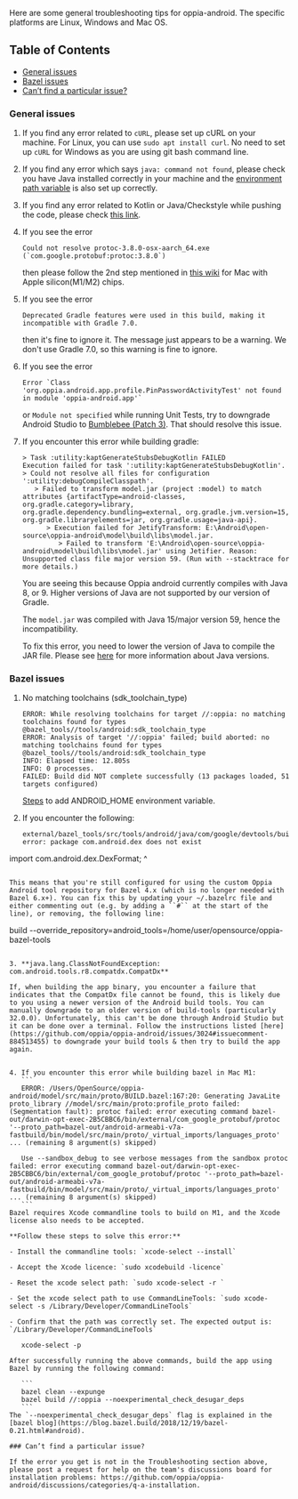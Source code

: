Here are some general troubleshooting tips for oppia-android. The specific platforms are Linux, Windows and Mac OS.

## Table of Contents

- [General issues](#general-issues)
- [Bazel issues](#bazel-issues)
- [Can’t find a particular issue?](#cant-find-a-particular-issue)

### General issues

1. If you find any error related to `cURL`, please set up cURL on your machine. For Linux, you can use `sudo apt install curl`. No need to set up `cURL` for Windows as you are using git bash command line.<br>


2. If you find any error which says `java: command not found`, please check you have Java installed correctly in your machine and the [environment path variable](https://www.java.com/en/download/help/path.html) is also set up correctly.


3. If you find any error related to Kotlin or Java/Checkstyle while pushing the code, please check [this link](https://github.com/oppia/oppia-android/wiki/Frequent-Errors-and-Solutions#push-failed).


4. If you see the error

   ```
   Could not resolve protoc-3.8.0-osx-aarch_64.exe (`com.google.protobuf:protoc:3.8.0`)
   ```

   then please follow the 2nd step mentioned in [this wiki](https://github.com/oppia/oppia-android/wiki/Installing-Oppia-Android#install-oppia-android) for Mac with Apple silicon(M1/M2) chips.


5. If you see the error

   ```
   Deprecated Gradle features were used in this build, making it incompatible with Gradle 7.0.
   ```

   then it's fine to ignore it. The message just appears to be a warning. We don't use Gradle 7.0, so this warning is fine to ignore.

6. If you see the error

   ```
   Error `Class 'org.oppia.android.app.profile.PinPasswordActivityTest' not found in module 'oppia-android.app'`
   ```

   or `Module not specified` while running Unit Tests, try to downgrade Android Studio to [Bumblebee (Patch 3)](https://developer.android.com/studio/archive). That should resolve this issue.


7. If you encounter this error while building gradle:

   ```
   > Task :utility:kaptGenerateStubsDebugKotlin FAILED
   Execution failed for task ':utility:kaptGenerateStubsDebugKotlin'.
   > Could not resolve all files for configuration ':utility:debugCompileClasspath'.
      > Failed to transform model.jar (project :model) to match attributes {artifactType=android-classes, org.gradle.category=library, org.gradle.dependency.bundling=external, org.gradle.jvm.version=15, org.gradle.libraryelements=jar, org.gradle.usage=java-api}.
         > Execution failed for JetifyTransform: E:\Android\open-source\oppia-android\model\build\libs\model.jar.
            > Failed to transform 'E:\Android\open-source\oppia-android\model\build\libs\model.jar' using Jetifier. Reason: Unsupported class file major version 59. (Run with --stacktrace for more details.)
   ```
   You are seeing this because Oppia android currently compiles with Java 8, or 9. Higher versions of Java are not supported by our version of Gradle.

   The `model.jar` was compiled with Java 15/major version 59, hence the incompatibility.


   To fix this error, you need to lower the version of Java to compile the JAR file. Please see [here](https://developer.android.com/studio/intro/studio-config#jdk) for more information about Java versions.

### Bazel issues

1. No matching toolchains (sdk_toolchain_type)
    ```
    ERROR: While resolving toolchains for target //:oppia: no matching toolchains found for types
    @bazel_tools//tools/android:sdk_toolchain_type
    ERROR: Analysis of target '//:oppia' failed; build aborted: no matching toolchains found for types
    @bazel_tools//tools/android:sdk_toolchain_type
    INFO: Elapsed time: 12.805s
    INFO: 0 processes.
    FAILED: Build did NOT complete successfully (13 packages loaded, 51 targets configured)
    ```
    [Steps](https://docs.bazel.build/versions/main/tutorial/android-app.html#integrate-with-the-android-sdk) to add ANDROID_HOME environment variable.


2. If you encounter the following:
   ```
   external/bazel_tools/src/tools/android/java/com/google/devtools/build/android/dexer/DexFileSplitter.java:21: error: package com.android.dex does not exist
import com.android.dex.DexFormat;
                      ^
   ```

   This means that you're still configured for using the custom Oppia Android tool repository for Bazel 4.x (which is no longer needed with Bazel 6.x+). You can fix this by updating your ~/.bazelrc file and either commenting out (e.g. by adding a ``#`` at the start of the line), or removing, the following line:

   ```
   build --override_repository=android_tools=/home/user/opensource/oppia-bazel-tools
   ```

3. **java.lang.ClassNotFoundException: com.android.tools.r8.compatdx.CompatDx**

   If, when building the app binary, you encounter a failure that indicates that the CompatDx file cannot be found, this is likely due to you using a newer version of the Android build tools. You can manually downgrade to an older version of build-tools (particularly 32.0.0). Unfortunately, this can't be done through Android Studio but it can be done over a terminal. Follow the instructions listed [here](https://github.com/oppia/oppia-android/issues/3024#issuecomment-884513455) to downgrade your build tools & then try to build the app again.


4. If you encounter this error while building bazel in Mac M1:
      ```
      ERROR: /Users/OpenSource/oppia-android/model/src/main/proto/BUILD.bazel:167:20: Generating JavaLite proto_library //model/src/main/proto:profile_proto failed: (Segmentation fault): protoc failed: error executing command bazel-out/darwin-opt-exec-2B5CBBC6/bin/external/com_google_protobuf/protoc '--proto_path=bazel-out/android-armeabi-v7a-fastbuild/bin/model/src/main/proto/_virtual_imports/languages_proto' ... (remaining 8 argument(s) skipped)

      Use --sandbox_debug to see verbose messages from the sandbox protoc failed: error executing command bazel-out/darwin-opt-exec-2B5CBBC6/bin/external/com_google_protobuf/protoc '--proto_path=bazel-out/android-armeabi-v7a-fastbuild/bin/model/src/main/proto/_virtual_imports/languages_proto' ... (remaining 8 argument(s) skipped)
      ```
Bazel requires Xcode commandline tools to build on M1, and the Xcode license also needs to be accepted.

   **Follow these steps to solve this error:**

- Install the commandline tools: `xcode-select --install`

- Accept the Xcode licence: `sudo xcodebuild -licence`

- Reset the xcode select path: `sudo xcode-select -r `

 - Set the xcode select path to use CommandLineTools: `sudo xcode-select -s /Library/Developer/CommandLineTools`

- Confirm that the path was correctly set. The expected output is: `/Library/Developer/CommandLineTools`

      xcode-select -p

After successfully running the above commands, build the app using Bazel by running the following command:

      ```
      bazel clean --expunge
      bazel build //:oppia --noexperimental_check_desugar_deps
      ```
The `--noexperimental_check_desugar_deps` flag is explained in the [bazel blog](https://blog.bazel.build/2018/12/19/bazel-0.21.html#android).

### Can’t find a particular issue?

If the error you get is not in the Troubleshooting section above, please post a request for help on the team's discussions board for installation problems: https://github.com/oppia/oppia-android/discussions/categories/q-a-installation.
